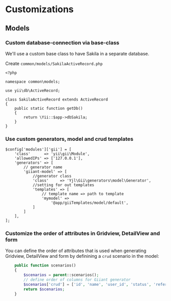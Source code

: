 Customizations
==============

Models
------

### Custom database-connection via base-class

We'll use a custom base class to have Sakila in a separate database.

Create `common/models/SakilaActiveRecord.php`

```
<?php

namespace common\models;

use yii\db\ActiveRecord;

class SakilaActiveRecord extends ActiveRecord
{
    public static function getDb()
    {
        return \Yii::$app->dbSakila;
    }
}
```

### Use custom generators, model and crud templates

```
$config['modules']['gii'] = [
    'class'      => 'yii\gii\Module',
    'allowedIPs' => ['127.0.0.1'],
    'generators' => [
        // generator name
        'giiant-model' => [
            //generator class
            'class'     => 'Yjl\Gii\generators\model\Generator',
            //setting for out templates
            'templates' => [
                // template name => path to template
                'mymodel' =>
                    '@app/giiTemplates/model/default',
            ]
        ]
    ],
];
```

### Customize the order of attributes in Gridview, DetailView and form

You can define the order of attributes that is used when generating Gridview, DetailView and form by definining a `crud` scenario in the model:

```php
    public function scenarios()
    {
        $scenarios = parent::scenarios();
        // define order of columns for Giiant generator
        $scenarios['crud'] = ['id', 'name', 'user_id', 'status', 'reference', 'created_at', 'updated_at'];
        return $scenarios;
    }
```